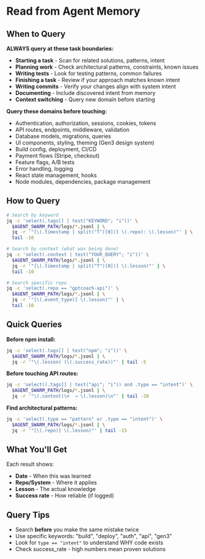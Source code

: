 # Read from Agent Memory

## When to Query

**ALWAYS query at these task boundaries:**
- **Starting a task** - Scan for related solutions, patterns, intent
- **Planning work** - Check architectural patterns, constraints, known issues
- **Writing tests** - Look for testing patterns, common failures
- **Finishing a task** - Review if your approach matches known intent
- **Writing commits** - Verify your changes align with system intent
- **Documenting** - Include discovered intent from memory
- **Context switching** - Query new domain before starting

**Query these domains before touching:**
- Authentication, authorization, sessions, cookies, tokens
- API routes, endpoints, middleware, validation
- Database models, migrations, queries
- UI components, styling, theming (Gen3 design system)
- Build config, deployment, CI/CD
- Payment flows (Stripe, checkout)
- Feature flags, A/B tests
- Error handling, logging
- React state management, hooks
- Node modules, dependencies, package management

## How to Query

```bash
# Search by keyword
jq -c 'select(.tags[] | test("KEYWORD"; "i"))' \
  $AGENT_SWARM_PATH/logs/*.jsonl | \
  jq -r '"[\(.timestamp | split("T")[0])] \(.repo): \(.lesson)"' | \
  tail -10

# Search by context (what was being done)
jq -c 'select(.context | test("YOUR_QUERY"; "i"))' \
  $AGENT_SWARM_PATH/logs/*.jsonl | \
  jq -r '"[\(.timestamp | split("T")[0])] \(.lesson)"' | \
  tail -10

# Search specific repo
jq -c 'select(.repo == "gptcoach-api")' \
  $AGENT_SWARM_PATH/logs/*.jsonl | \
  jq -r '"[\(.event_type)] \(.lesson)"' | \
  tail -10
```

## Quick Queries

**Before npm install:**
```bash
jq -c 'select(.tags[] | test("npm"; "i"))' \
  $AGENT_SWARM_PATH/logs/*.jsonl | \
  jq -r '"\(.lesson) (\(.success_rate))"' | tail -5
```

**Before touching API routes:**
```bash
jq -c 'select((.tags[] | test("api"; "i")) and .type == "intent")' \
  $AGENT_SWARM_PATH/logs/*.jsonl | \
  jq -r '"\(.context)\n  → \(.lesson)\n"' | tail -20
```

**Find architectural patterns:**
```bash
jq -c 'select(.type == "pattern" or .type == "intent")' \
  $AGENT_SWARM_PATH/logs/*.jsonl | \
  jq -r '"[\(.repo)] \(.lesson)"' | tail -15
```

## What You'll Get

Each result shows:
- **Date** - When this was learned
- **Repo/System** - Where it applies
- **Lesson** - The actual knowledge
- **Success rate** - How reliable (if logged)

## Query Tips

- Search **before** you make the same mistake twice
- Use specific keywords: "build", "deploy", "auth", "api", "gen3"
- Look for `type == "intent"` to understand WHY code exists
- Check success_rate - high numbers mean proven solutions
